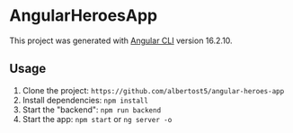 # AngularHeroesApp

This project was generated with [Angular CLI](https://github.com/angular/angular-cli) version 16.2.10.

## Usage

1. Clone the project: ``https://github.com/albertost5/angular-heroes-app``
2. Install dependencies: ``npm install``
3. Start the "backend": ``npm run backend``
4. Start the app: ``npm start`` or ``ng server -o``
